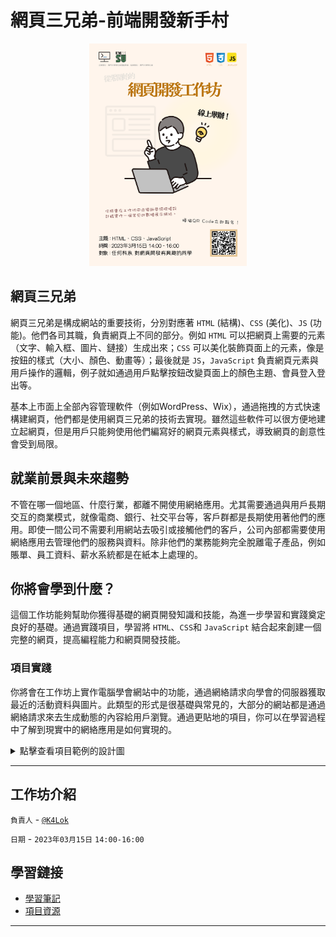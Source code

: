 <h1 align="start" >
  網頁三兄弟-前端開發新手村
</h1>

<p align="center">
  <img alt="Python Workshop Poster" src="./poster-website-workshop.png" width="50%" >
</p>

## 網頁三兄弟
網頁三兄弟是構成網站的重要技術，分別對應著 `HTML` (結構)、`CSS` (美化)、`JS` (功能)。他們各司其職，負責網頁上不同的部分。例如 `HTML` 可以把網頁上需要的元素（文字、輸入框、圖片、鏈接）生成出來；`CSS` 可以美化裝飾頁面上的元素，像是按鈕的樣式（大小、顏色、動畫等）；最後就是 `JS`，`JavaScript` 負責網頁元素與用戶操作的邏輯，例子就如通過用戶點擊按鈕改變頁面上的顏色主題、會員登入登出等。

基本上市面上全部內容管理軟件（例如WordPress、Wix），通過拖拽的方式快速構建網頁，他們都是使用網頁三兄弟的技術去實現。雖然這些軟件可以很方便地建立起網頁，但是用戶只能夠使用他們編寫好的網頁元素與樣式，導致網頁的創意性會受到局限。

## 就業前景與未來趨勢
不管在哪一個地區、什麼行業，都離不開使用網絡應用。尤其需要通過與用戶長期交互的商業模式，就像電商、銀行、社交平台等，客戶群都是長期使用著他們的應用。即使一間公司不需要利用網站去吸引或接觸他們的客戶，公司內部都需要使用網絡應用去管理他們的服務與資料。除非他們的業務能夠完全脫離電子產品，例如賬單、員工資料、薪水系統都是在紙本上處理的。

## 你將會學到什麼？
這個工作坊能夠幫助你獲得基礎的網頁開發知識和技能，為進一步學習和實踐奠定良好的基礎。通過實踐項目，學習將 `HTML`、`CSS`和 `JavaScript` 結合起來創建一個完整的網頁，提高編程能力和網頁開發技能。

### 項目實踐
你將會在工作坊上實作電腦學會網站中的功能，通過網絡請求向學會的伺服器獲取最近的活動資料與圖片。此類型的形式是很基礎與常見的，大部分的網站都是通過網絡請求來去生成動態的內容給用戶瀏覽。通過更貼地的項目，你可以在學習過程中了解到現實中的網絡應用是如何實現的。

<details>
<summary>點擊查看項目範例的設計圖</summary>

![Event-Page](./%E9%A0%85%E7%9B%AE%E8%B3%87%E6%BA%90/Event-Page.png)

</details>

---

## 工作坊介紹
`負責人` - [`@K4Lok`](https://github.com/k4lok)

`日期` - `2023年03月15日` `14:00-16:00`

## 學習鏈接
* [學習筆記](./學習筆記)
* [項目資源](./項目資源)

---

<!-- > 學習有趣的地方就是你學完之後，並不知道什麼時候能派上用場。但是需要用到的時候，你可以把握這些機會嗎？如果我們能預料未來，或許就不會後悔吧。 -->
